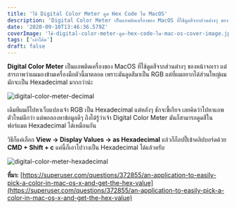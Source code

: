 ```yaml
---
title: 'ใช้ Digital Color Meter ดูด Hex Code ใน MacOS'
description: 'Digital Color Meter เป็นแอพติดเครื่องของ MacOS ที่ใช้ดูดสีจากส่วนต่างๆ ของหน้าจอเรา แต่สารภาพว่าผมมองข้ามเครื่องมือตัวนี้มาตลอด เพราะมันดูดสีมาเป็น RGB แต่ที่ผมอยากได้ส่วนใหญ่ผมมักจะเป็น Hexadecimal มากกว่าน่ะ'
date: '2020-09-10T13:46:36.579Z'
coverImage: 'ใช้-digital-color-meter-ดูด-hex-code-ใน-mac-os-cover-image.jpeg'
tags: ['เล่าโค้ด']
draft: false
---
```


**Digital Color Meter** เป็นแอพติดเครื่องของ MacOS ที่ใช้ดูดสีจากส่วนต่างๆ ของหน้าจอเรา แต่สารภาพว่าผมมองข้ามเครื่องมือตัวนี้มาตลอด เพราะมันดูดสีมาเป็น RGB แต่ที่ผมอยากได้ส่วนใหญ่ผมมักจะเป็น Hexadecimal มากกว่าน่ะ

![digital-color-meter-decimal](./digital-color-meter-decimal.jpg)

เดิมทีผมก็ไปหาเว็บแปลงเจ้า RGB เป็น Hexadecimal แต่หลังๆ ชักจะขี้เกียจ เลยคิดว่าไปหาแอพตัวใหม่ดีกว่า แต่พอลองหาข้อมูลดีๆ ถึงได้รู้ว่าเจ้า Digital Color Meter มันก็สามารถดูดสีในฟอร์แมต Hexadecimal ได้เหมือนกัน

วิธีก็แค่เลือก **View -> Display Values -> as Hexadecimal** แล้วก็ก็อปปี้เข้าคลิปบอร์ดด้วย **CMD + Shift + c** แค่นี้ก็เอาไปวางเป็น Hexadecimal ได้แล้วครับ

![digital-color-meter-hexadecimal](./digital-color-meter-hexadecimal.jpg)

**ที่มา:** [https://superuser.com/questions/372855/an-application-to-easily-pick-a-color-in-mac-os-x-and-get-the-hex-value](https://superuser.com/questions/372855/an-application-to-easily-pick-a-color-in-mac-os-x-and-get-the-hex-value)

